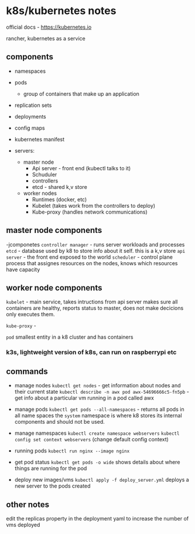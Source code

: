 # k8s/kubernetes notes

official docs - https://kubernetes.io

rancher, kubernetes as a service

## components

- namespaces
- pods
  - group of containers that make up an application
- replication sets
- deployments
- config maps
- kubernetes manifest

- servers:
  - master node
    - Api server - front end (kubectl talks to it)
    - Schuduler
    - controllers
    - etcd - shared k,v store
  - worker nodes
    - Runtimes (docker, etc)
    - Kubelet (takes work from the controllers to deploy)
    - Kube-proxy (handles network communications)

## master node components

-jcomponetes
`controller manager` - runs server workloads and processes
`etcd` - database used by k8 to store info about it self. this is a k,v store
`api server` - the front end exposed to the world
`scheduler` - control plane process that assignes resources on the nodes,
knows which resources have capacity

## worker node components

`kubelet` - main service, takes intructions from api server makes sure all
containers are healthy, reports status to master, does not make decicions only
executes them.

`kube-proxy` -

`pod` smallest entity in a k8 cluster and has containers

### k3s, lightweight version of k8s, can run on raspberrypi etc

## commands

- manage nodes
  `kubectl get nodes` - get information about nodes and their current state
  `kubectl describe -n awx pod awx-54696666c5-fn5pb` - get info about a
  particular vm running in a pod called awx

- manage pods
  `kubectl get pods --all-namespaces` - returns all pods in all name spaces
  the `system` namespace is where k8 stores its internal components and should
  not be used.

- manage namespaces
  `kubectl create namespace webservers`
  `kubectl config set context webservers` (change default config context)

- running pods
  `kubectl run nginx --image nginx`

- get pod status
  `kubectl get pods -o wide` shows details about where things are running for the
  pod

- deploy new images/vms
  `kubectl apply -f deploy_server.yml` deploys a new server to the pods created

## other notes

edit the replicas property in the deployment yaml to increase the number of vms
deployed
